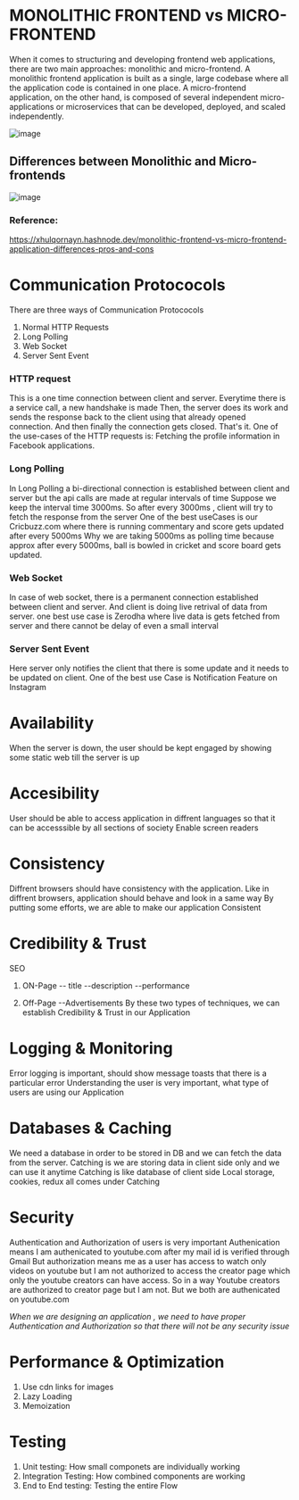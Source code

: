 # MONOLITHIC FRONTEND vs MICRO-FRONTEND
When it comes to structuring and developing frontend web applications, there are two main approaches: monolithic and micro-frontend. 
A monolithic frontend application is built as a single, large codebase where all the application code is contained in one place.
A micro-frontend application, on the other hand, is composed of several independent micro-applications or microservices that can be developed,
deployed, and scaled independently.

![image](https://github.com/sahil1si18ec083/Chakde-System-Design/assets/103936307/75ad59cc-378c-4d21-9b43-ed0d13a7c41e)

## Differences between Monolithic and Micro-frontends
![image](https://github.com/sahil1si18ec083/Chakde-System-Design/assets/103936307/274c11f9-a4e7-45e3-97b0-f2000634eaeb)

### Reference:
 https://xhulqornayn.hashnode.dev/monolithic-frontend-vs-micro-frontend-application-differences-pros-and-cons

# **Communication Protococols**
There are three ways of Communication Protococols
1. Normal HTTP Requests
2. Long Polling
3. Web Socket
4. Server Sent Event

### HTTP request
This is a one time connection between client and server. Everytime there is a service call, a new handshake is made
Then, the server does its work and sends the response back to the client using that already opened connection.
And then finally the connection gets closed. That's it.
One of the use-cases of the HTTP requests is: Fetching the profile information in Facebook applications.
### Long Polling
In Long Polling a bi-directional connection is established between client and server but the api calls are made at regular intervals of time 
Suppose we keep the interval time 3000ms. So after every 3000ms , client will try to fetch the response from the server 
One of the best useCases is our Cricbuzz.com where there is running commentary and score gets updated after every 5000ms 
Why we are taking 5000ms as polling time because approx after every 5000ms, ball is bowled in cricket and score board gets updated.
### Web Socket
In case of web socket, there is a permanent connection established between client and server.
And client is doing live retrival of data from server.
one best use case is Zerodha where live data is gets fetched from server and there cannot be delay of even a small interval

### Server Sent Event
Here server only notifies the client that there is some update and it needs to be updated on client.
One of the best use Case is Notification Feature on Instagram

# Availability
When the server is down, the user should be kept engaged by showing some static web till the server is up
# Accesibility
User should be able to access application in diffrent languages so that it can be accesssible by all sections of society
Enable screen readers
# Consistency
Diffrent browsers should have consistency with the application.
Like in diffrent browsers, application should behave and look in a same way
By putting some efforts, we are able to make our application Consistent
# Credibility & Trust
SEO
1. ON-Page
   -- title
   --description
   --performance
   
2. Off-Page
   --Advertisements
By these two types of techniques, we can establish  Credibility & Trust in our Application

# Logging & Monitoring
Error logging is important, should show message toasts that there is a particular error
Understanding the user is very important, what type of users are using our Application

# Databases & Caching
We need a  database in order to be stored in DB and we can fetch the data from the server.
Catching is we are storing data in client side only and we can use it anytime 
Catching is like database of client side
Local storage, cookies,  redux all comes under Catching

# Security
Authentication and Authorization of users is very important
Authenication means I am authenicated to youtube.com after my mail id is verified through Gmail
But authorization means me as a user has access to watch only videos on youtube but I am not authorized to access the creator page which only the youtube creators can have access.
So in a way Youtube creators are authorized to creator page but I am not.
But we both are authenicated on youtube.com

_When we are designing an application , we need to have proper Authentication and Authorization so that there will not be any security issue_

# Performance & Optimization
1. Use cdn links for images
2. Lazy Loading
3. Memoization

# Testing
1. Unit testing: How small componets are individually working
2. Integration Testing: How combined components are working
3. End to End testing: Testing the entire Flow




   



